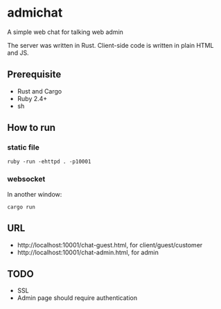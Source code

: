 # admichat

A simple web chat for talking web admin

The server was written in Rust. Client-side code is written in plain HTML and JS.

## Prerequisite

* Rust and Cargo
* Ruby 2.4+
* sh

## How to run

### static file

````
ruby -run -ehttpd . -p10001
````

### websocket

In another window:
````
cargo run
````

## URL

* http://localhost:10001/chat-guest.html, for client/guest/customer
* http://localhost:10001/chat-admin.html, for admin


## TODO

* SSL
* Admin page should require authentication
